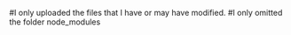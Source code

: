 #I only uploaded the files that I have or may have modified.
#I only omitted the folder node_modules
